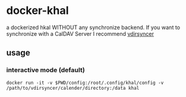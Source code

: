 # docker-khal
a dockerized hkal WITHOUT any synchronize backend. If you want to synchronize with a CalDAV Server I recommend [vdirsyncer](https://github.com/pimutils/vdirsyncer)

## usage

### interactive mode (default)

```
docker run -it -v $PWD/config:/root/.config/khal/config -v /path/to/vdirsyncer/calender/directory:/data khal
```
